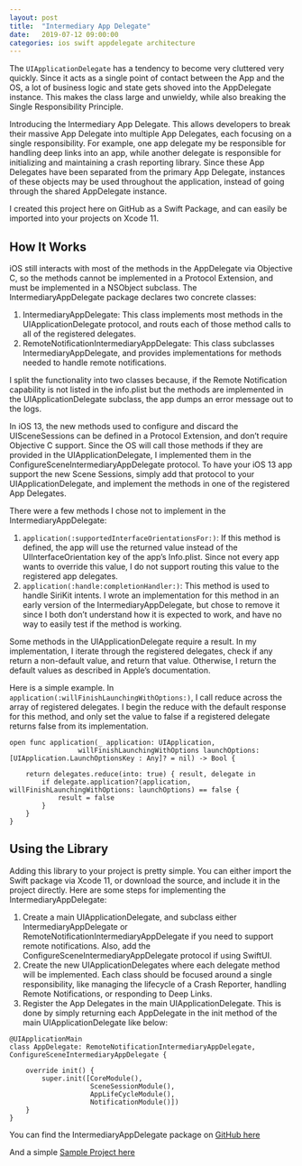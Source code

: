 ```yaml
---
layout: post
title:  "Intermediary App Delegate"
date:   2019-07-12 09:00:00
categories: ios swift appdelegate architecture
---
```


The `UIApplicationDelegate` has a tendency to become very cluttered very quickly. Since it acts as a single point of contact between the App and the OS, a lot of business logic and state gets shoved into the AppDelegate instance. This makes the class large and unwieldy, while also breaking the Single Responsibility Principle.

Introducing the Intermediary App Delegate. This allows developers to break their massive App Delegate into multiple App Delegates, each focusing on a single responsibility. For example, one app delegate my be responsible for handling deep links into an app, while another delegate is responsible for initializing and maintaining a crash reporting library. Since these App Delegates have been separated from the primary App Delegate, instances of these objects may be used throughout the application, instead of going through the shared AppDelegate instance.

I created this project here on GitHub as a Swift Package, and can easily be imported into your projects on Xcode 11.

## How It Works

iOS still interacts with most of the methods in the AppDelegate via Objective C, so the methods cannot be implemented in a Protocol Extension, and must be implemented in a NSObject subclass. The IntermediaryAppDelegate package declares two concrete classes: 

1. IntermediaryAppDelegate: This class implements most methods in the UIApplicationDelegate protocol, and routs each of those method calls to all of the registered delegates. 
2. RemoteNotificationIntermediaryAppDelegate: This class subclasses IntermediaryAppDelegate, and provides implementations for methods needed to handle remote notifications.

I split the functionality into two classes because, if the Remote Notification capability is not listed in the info.plist but the methods are implemented in the UIApplicationDelegate subclass, the app dumps an error message out to the logs.

In iOS 13, the new methods used to configure and discard the UISceneSessions can be defined in a Protocol Extension, and don’t require Objective C support. Since the OS will call those methods if they are provided in the UIApplicationDelegate, I implemented them in the ConfigureSceneIntermediaryAppDelegate protocol. To have your iOS 13 app support the new Scene Sessions, simply add that protocol to your UIApplicationDelegate, and implement the methods in one of the registered App Delegates. 

There were a few methods I chose not to implement in the IntermediaryAppDelegate:
1. `application(:supportedInterfaceOrientationsFor:)`: If this method is defined, the app will use the returned value instead of the UIInterfaceOrientation key of the app’s Info.plist. Since not every app wants to override this value, I do not support routing this value to the registered app delegates.
2. `application(:handle:completionHandler:)`: This method is used to handle SiriKit intents. I wrote an implementation for this method in an early version of the IntermediaryAppDelegate, but chose to remove it since I both don’t understand how it is expected to work, and have no way to easily test if the method is working. 

Some methods in the UIApplicationDelegate require a result. In my implementation, I iterate through the registered delegates, check if any return a non-default value, and return that value. Otherwise, I return the default values as described in Apple’s documentation. 

Here is a simple example. In `application(:willFinishLaunchingWithOptions:)`, I call reduce across the array of registered delegates. I begin the reduce with the default response for this method, and only set the value to false if a registered delegate returns false from its implementation.

```
open func application(_ application: UIApplication,
                 willFinishLaunchingWithOptions launchOptions: [UIApplication.LaunchOptionsKey : Any]? = nil) -> Bool {

    return delegates.reduce(into: true) { result, delegate in
        if delegate.application?(application, willFinishLaunchingWithOptions: launchOptions) == false {
            result = false
        }
    }
}
```


## Using the Library

Adding this library to your project is pretty simple. You can either import the Swift package via Xcode 11, or download the source, and include it in the project directly. Here are some steps for implementing the IntermediaryAppDelegate:

1. Create a main UIApplicationDelegate, and subclass either IntermediaryAppDelegate or RemoteNotificationIntermediaryAppDelegate if you need to support remote notifications. Also, add the ConfigureSceneIntermediaryAppDelegate protocol if using SwiftUI. 
2. Create the new UIApplicationDelegates where each delegate method will be implemented. Each class should be focused around a single responsibility, like managing the lifecycle of a Crash Reporter, handling Remote Notifications, or responding to Deep Links.
3. Register the App Delegates in the main UIApplicationDelegate. This is done by simply returning each AppDelegate in the init method of the main UIApplicationDelegate like below:

```
@UIApplicationMain
class AppDelegate: RemoteNotificationIntermediaryAppDelegate, ConfigureSceneIntermediaryAppDelegate {

    override init() {
        super.init([CoreModule(),
                    SceneSessionModule(),
                    AppLifeCycleModule(),
                    NotificationModule()])
    }
}
```

You can find the IntermediaryAppDelegate package on [GitHub here](https://github.com/steg132/IntermediaryAppDelegate)

And a simple [Sample Project here](https://github.com/steg132/ModularApp)
